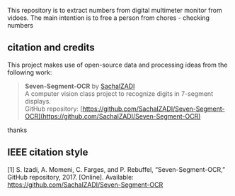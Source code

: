 This repository is to extract numbers from digital multimeter monitor from vidoes.
The main intention is to free a person from chores - checking numbers


## citation and credits

This project makes use of open-source data and processing ideas from the following work:

> **Seven-Segment-OCR** by [SachaIZADI](https://github.com/SachaIZADI/Seven-Segment-OCR)  
> A computer vision class project to recognize digits in 7-segment displays.  
> GitHub repository: [https://github.com/SachaIZADI/Seven-Segment-OCR](https://github.com/SachaIZADI/Seven-Segment-OCR)

thanks

## IEEE citation style


[1] S. Izadi, A. Momeni, C. Farges, and P. Rebuffel, “Seven-Segment-OCR,” GitHub repository, 2017. [Online]. Available: https://github.com/SachaIZADI/Seven-Segment-OCR
